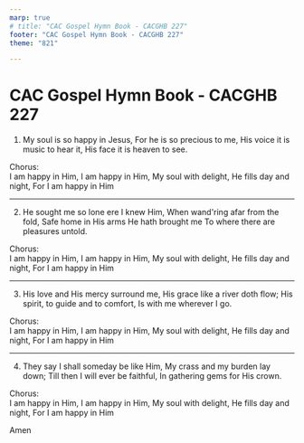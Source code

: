 ```yaml
---
marp: true
# title: "CAC Gospel Hymn Book - CACGHB 227"
footer: "CAC Gospel Hymn Book - CACGHB 227"
theme: "821"

---
```


<style>
    :root {
        font-size: 2em;
    }

    section {
        display: grid;
        grid-template-columns: 6fr 4fr;
		gap: 1.6em
    }
    h1, h2 {
        grid-column: span 2;
    }
</style>

# CAC Gospel Hymn Book - CACGHB 227 

1. My soul is so happy in Jesus,
    For he is so precious to me,
    His voice it is music to hear it,
    His face it is heaven to see.

Chorus:   
    I am happy in Him,
    I am happy in Him,
    My soul with delight,
    He fills day and night,
    For I am happy in Him

---

2. He sought me so lone ere I knew Him,
    When wand'ring afar from the fold,
    Safe home in His arms He hath brought me
    To where there are pleasures untold.

Chorus:   
    I am happy in Him,
    I am happy in Him,
    My soul with delight,
    He fills day and night,
    For I am happy in Him

---

3. His love and His mercy surround me,
    His grace like a river doth flow;
    His spirit, to guide and to comfort,
    Is with me wherever I go.

Chorus:   
    I am happy in Him,
    I am happy in Him,
    My soul with delight,
    He fills day and night,
    For I am happy in Him

---

4. They say I shall someday be like Him,
    My crass and my burden lay down;
    Till then I will ever be faithful,
    In gathering gems for His crown.

Chorus:   
    I am happy in Him,
    I am happy in Him,
    My soul with delight,
    He fills day and night,
    For I am happy in Him

Amen
